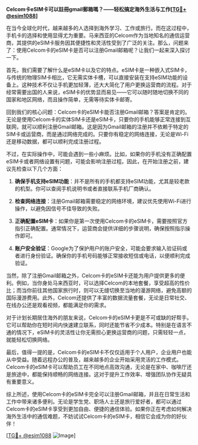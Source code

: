 **Celcom卡eSIM卡可以註冊gmail郵箱嗎？——轻松搞定海外生活与工作[[TG💪+ @esim1088](https://t.me/s/esim1088)]**

在当今全球化时代，越来越多的人选择到海外学习、工作或旅行。而在这过程中，手机卡的选择和使用显得尤为重要。马来西亚的Celcom作为当地知名的通信运营商，其提供的eSIM卡服务因其便捷性和灵活性受到了广泛的关注。那么，问题来了：使用Celcom卡的eSIM卡是否可以注册Gmail邮箱呢？让我们一起来深入探讨一下。

首先，我们需要了解什么是eSIM卡以及它的特点。eSIM卡是一种嵌入式SIM卡，与传统的物理SIM卡相比，它无需实体卡槽，可以直接安装在支持eSIM功能的设备上。这种技术不仅让手机更加轻薄，还大大简化了用户更换运营商的流程。对于经常需要出国的人来说，eSIM卡的优势显而易见——它可以随时随地切换不同的国家和地区网络，而且操作简单，无需等待实体卡邮寄。

回到我们的核心问题：Celcom卡的eSIM卡能否注册Gmail邮箱？答案是肯定的。无论是使用Celcom卡的实体SIM卡还是eSIM卡，只要你的手机能够正常连接到互联网，就可以顺利注册Gmail邮箱。这是因为Gmail邮箱的注册并不依赖于特定的SIM卡或运营商，而是通过网络完成的。只要你有稳定的网络连接，无论是Wi-Fi还是移动数据，都可以顺利完成注册过程。

不过，在实际操作中，可能会遇到一些小麻烦。比如，如果你的手机没有正确配置eSIM卡或者网络设置有问题，可能会影响注册过程。因此，在开始注册之前，建议先检查以下几个方面：

1. **确保手机支持eSIM功能**：并不是所有的手机都支持eSIM功能，尤其是较老款的机型。你可以查阅手机说明书或者直接联系手机厂商确认。
   
2. **检查网络连接**：注册Gmail邮箱需要稳定的网络环境，建议优先使用Wi-Fi进行操作，以避免因信号不佳导致的失败。

3. **正确配置eSIM卡**：如果你是第一次使用Celcom卡的eSIM卡，需要按照官方指引正确配置。通常情况下，运营商会提供详细的步骤说明，确保按照指示操作即可。

4. **账户安全验证**：Google为了保护用户的账户安全，可能会要求输入验证码或者进行身份验证。确保你的手机号码能够正常接收短信或电话，以便顺利完成验证。

当然，除了注册Gmail邮箱之外，Celcom卡的eSIM卡还能为用户提供更多的便利。例如，当你身处马来西亚时，可以选择Celcom的本地套餐，享受超高的性价比；而当你前往其他国家旅行时，则可以无缝切换至当地的漫游网络，避免高额的国际漫游费用。此外，Celcom还提供了丰富的数据流量套餐，无论是日常社交、在线办公还是观看视频，都能满足你的需求。

对于计划长期居住海外的朋友来说，Celcom卡的eSIM卡更是不可或缺的好帮手。它可以帮助你在短时间内快速建立联系，同时还能节省不少成本。特别是在语言不通的情况下，eSIM卡的灵活性让你无需担心更换运营商的问题，只需轻轻一点，就能轻松切换网络。

最后，值得一提的是，Celcom卡的eSIM卡不仅仅适用于个人用户，企业用户也能从中受益。随着远程办公的普及，越来越多的企业开始采用灵活的工作模式。Celcom卡的eSIM卡可以帮助员工在不同地点高效沟通，无论是在家中、咖啡厅还是旅途中，都能保持顺畅的网络连接。这对于提升工作效率、增强团队协作无疑具有重要意义。

综上所述，使用Celcom卡的eSIM卡完全可以注册Gmail邮箱，并且在日常生活和工作中带来诸多便利。无论是学生党、职场人士还是旅行爱好者，都可以通过Celcom卡的eSIM卡享受到更加自由、便捷的通信体验。如果你正在考虑如何解决海外生活中的通信难题，不妨试试Celcom卡的eSIM卡，相信它会成为你的好伙伴！

[[TG💪+ @esim1088](https://t.me/s/esim1088) ![Image](https://i.postimg.cc/4NQfJmqS/Snipaste-2025-05-13-00-14-12.png)]